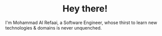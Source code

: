 
<h1 align="center">Hey there!</h1>

I'm Mohammad Al Refaai, a Software Engineer, whose thirst to learn new technologies & domains is never unquenched.

